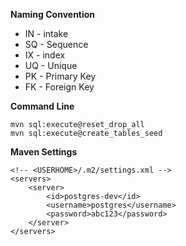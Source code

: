 **Naming Convention**
- IN - intake
- SQ - Sequence
- IX - index
- UQ - Unique
- PK - Primary Key
- FK - Foreign Key

**Command Line**

    mvn sql:execute@reset_drop_all
    mvn sql:execute@create_tables_seed
    
**Maven Settings**


    <!-- <USERHOME>/.m2/settings.xml -->
    <servers>
        <server>
            <id>postgres-dev</id>
            <username>postgres</username>
            <password>abc123</password>
        </server>
    </servers>
    
    